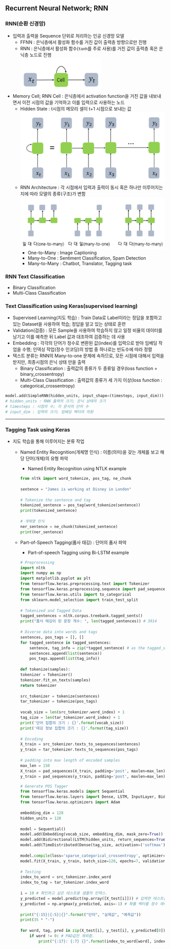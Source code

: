 ## Recurrent Neural Network; RNN
### RNN(순환 신경망)
- 입력과 출력을 Sequence 단위로 처리하는 인공 신경망 모델
	- FFNN : 은닉층에서 활성화 함수를 거친 값이 출력층 방향으로만 진행
	- RNN : 은닉층에서 활성화 함수(`tanh`를 주로 사용)를 거친 값이 출력층 혹은 은닉층 노드로 진행<br>![RNN 기본구조](../Attatched/Pasted%20image%2020240107170727.png)
- Memory Cell; RNN Cell : 은닉층에서 activation function을 거친 값을 내보내면서 이전 시점의 값을 기억하고 이를 입력으로 사용하는 노드
    * Hidden State : t시점의 메모리 셀이 t+1 시점으로 보내는 값<br>![time step에 따른 구분](../Attatched/Pasted%20image%2020240107171339.png)
    * RNN Architecture : 각 시점에서 입력과 출력이 동시 혹은 하나만 이루어지는 지에 따라 모델의 종류(구조)가 변함 ![RNN Models](../Attatched/rnn_models.jpg)
        + One-to-Many : Image Captioning
        + Many-to-One : Sentiment Classification, Spam Detection
        + Many-to-Many : Chatbot, Translator, Tagging task
### RNN Text Classification
- Binary Classification
- Multi-Class Classification
### Text Classification using Keras(supervised learning)
- Supervised Learning(지도 학습) : Train Data로 Label이라는 정답을 포함하고 있는 Dataset을 사용하여 학습; 정답을 알고 있는 상태로 훈련
- Validation(검증) : 모든 Sample을 사용하여 학습하지 않고 일정 비율의 데이터를 남기고 이를 예측한 뒤 Label 값과 대조하여 검증하는 데 사용
- Embedding : 각각의 단어가 정수로 변환된 값(index)를 입력으로 받아 임베딩 작업을 수행; 인덱싱 작업(정수 인코딩)의 방법 중 하나로는 빈도수에 따라 정렬
- 텍스트 분류는 RNN의 Many-to-one 문제에 속하므로, 모든 시점에 대해서 입력을 받지만, 최종시점의 은닉 상태 만을 출력
    * Binary Classification : 출력값의 종류가 두 종류일 경우(loss function = binary_crossentropy)
    * Multi-Class Classification : 출력값의 종류가 세 가지 이상(loss function : categorical_crossentropy)

```python
model.add(SimpleRNN(hidden_units, input_shape=(timesteps, input_dim)))
# hidden_units : RNN 출력의 크기; 은닉 상태의 크기
# timesteps : 시점의 수; 각 문서의 단어 수
# input_dim : 입력의 크기; 임베딩 벡터의 차원
```

---

### Tagging Task using Keras
- 지도 학습을 통해 이루어지는 분류 작업
    * Named Entity Recognition(개체명 인식) : 이름(의미)을 갖는 개체를 보고 해당 단어(개체)의 유형 파악
        + Named Entity Recognition using NTLK example
        
        ```python
        from nltk import word_tokenize, pos_tag, ne_chunk

        sentence = "James is working at Disney in London"
        
        # Tokenize the sentence and tag
        tokenized_sentence = pos_tag(word_tokenize(sentence))
        print(tokenized_sentence)

        # 개체명 인식
        ner_sentence = ne_chunk(tokenized_sentence)
        print(ner_sentence)
        ```

    * Part-of-Speech Tagging(품사 태깅) : 단어의 품사 파악
        + Part-of-speech Tagging using Bi-LSTM example
        
        ```python
        # Preprocessing
        import nltk
        import numpy as np
        import matplotlib.pyplot as plt
        from tensorflow.keras.preprocessing.text import Tokenizer
        from tensorflow.keras.preprocessing.sequence import pad_sequences
        from tensorflow.keras.utils import to_categorical
        from sklearn.model_selection import train_test_split

        # Tokenized and Tagged Data
        tagged_sentences = nltk.corpus.treebank.tagged_sents()
        print("품사 태깅이 된 문장 개수: ", len(tagged_sentences)) # 3914

        # Diverse data into words and tags
        sentences, pos_tags = [], [] 
        for tagged_sentence in tagged_sentences:
            sentence, tag_info = zip(*tagged_sentence) # as the tagged_sentence shows tuple of word and tag of each sample, so use zip() to seperate them
            sentences.append(list(sentence))
            pos_tags.append(list(tag_info))

        def tokenize(samples):
        tokenizer = Tokenizer()
        tokenizer.fit_on_texts(samples)
        return tokenizer

        src_tokenizer = tokenize(sentences)
        tar_tokenizer = tokenize(pos_tags)

        vocab_size = len(src_tokenizer.word_index) + 1
        tag_size = len(tar_tokenizer.word_index) + 1
        print('단어 집합의 크기 : {}'.format(vocab_size))
        print('태깅 정보 집합의 크기 : {}'.format(tag_size))

        # Encoding
        X_train = src_tokenizer.texts_to_sequences(sentences)
        y_train = tar_tokenizer.texts_to_sequences(pos_tags)

        # padding into max length of encoded samples
        max_len = 150
        X_train = pad_sequences(X_train, padding='post', maxlen=max_len)
        y_train = pad_sequences(y_train, padding='post', maxlen=max_len)
        ```

        ```python
        # Generate POS Tagger
        from tensorflow.keras.models import Sequential
        from tensorflow.keras.layers import Dense, LSTM, InputLayer, Bidirectional, TimeDistributed, Embedding
        from tensorflow.keras.optimizers import Adam

        embedding_dim = 128
        hidden_units = 128

        model = Sequential()
        model.add(Embedding(vocab_size, embedding_dim, mask_zero=True)) # Zero padding
        model.add(Bidirectional(LSTM(hidden_units, return_sequences=True))) # Many-to-many
        model.add(TimeDistributed(Dense(tag_size, activation=('softmax'))))

        model.compile(loss='sparse_categorical_crossentropy', optimizer=Adam(0.001), metrics=['accuracy'])
        model.fit(X_train, y_train, batch_size=128, epochs=7, validation_data=(X_test, y_test))

        # Testing 
        index_to_word = src_tokenizer.index_word
        index_to_tag = tar_tokenizer.index_word

        i = 10 # 확인하고 싶은 테스트용 샘플의 인덱스.
        y_predicted = model.predict(np.array([X_test[i]])) # 입력한 테스트용 샘플에 대해서 예측값 y를 리턴
        y_predicted = np.argmax(y_predicted, axis=-1) # 확률 벡터를 정수 레이블로 변환.

        print("{:15}|{:5}|{}".format("단어", "실제값", "예측값"))
        print(35 * "-")

        for word, tag, pred in zip(X_test[i], y_test[i], y_predicted[0]):
            if word != 0: # PAD값은 제외함.
                print("{:17}: {:7} {}".format(index_to_word[word], index_to_tag[tag].upper(), index_to_tag[pred].upper()))
        ```